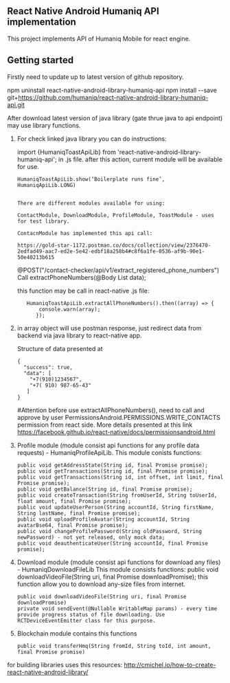 ## React Native Android Humaniq API implementation
This project implements API of Humaniq Mobile for react engine.

## Getting started
Firstly need to update up to latest version of github repository.

npm uninstall react-native-android-library-humaniq-api
npm install --save git+https://github.com/humaniq/react-native-android-library-humaniq-api.git 

After download latest version of java library (gate thrue java to api endpoint) may use library functions.



1. For check linked java library you can do instructions:


   import {HumaniqToastApiLib} from 'react-native-android-library-humaniq-api';
   in .js file.
   after this action, current module will be available for use.
    ```
   HumaniqToastApiLib.show(‘Boilerplate runs fine’, HumaniqApiLib.LONG)
       

   There are different modules available for using:

   ContactModule, DownloadModule, ProfileModule, ToastModule - uses for test library.

   ContacnModule has implemented this api call:

   https://gold-star-1172.postman.co/docs/collection/view/2376470-2edfad49-aac7-ed2e-5e42-edbf18a258b4#c8f6a1fe-0536-af9b-90e1-50e40213b615
   ```
   @POST("/contact-checker/api/v1/extract_registered_phone_numbers")
   Call<ContactsResponse> extractPhoneNumbers(@Body List<String> data);


   this function may be call in react-native .js file:
    ``` 
       HumaniqToastApiLib.extractAllPhoneNumbers().then((array) => {
           console.warn(array);
          });
 	```
2. in array object will use postman response, just redirect data from backend via java library to react-native app.
    
    Structure of data presented at 
    ```
    {
  	  "success": true,
  	  "data": [
        "+7(910)1234567",
        "+7( 910) 987-65-43"
  	   ]
	}
     ```
    #Attention
    before use extractAllPhoneNumbers(), need to call and approve by user PermissionsAndroid.PERMISSIONS.WRITE_CONTACTS permission from react side. More details presented at this link https://facebook.github.io/react-native/docs/permissionsandroid.html

2. Profile module (module consist api functions for any profile data requests) - HumaniqProfileApiLib.
	This module conists functions:
    ```
	public void getAddressState(String id, final Promise promise); 
 	public void getTransactions(String id, final Promise promise);
 	public void getTransactions(String id, int offset, int limit, final Promise promise);
 	public void getBalance(String id, final Promise promise);
 	public void createTransaction(String fromUserId, String toUserId, float amount, final Promise promise);
 	public void updateUserPerson(String accountId, String firstName, String lastName, final Promise promise);
 	public void uploadProfileAvatar(String accountId, String avatarBse64, final Promise promise);
 	public void changeProfilePassword(String oldPassword, String newPassword) - not yet released, only mock data;
 	public void deauthenticateUser(String accountId, final Promise promise);
    ```
3. Download module (module consist api functions for download any files) - HumaniqDownloadFileLib
	This module consists functions:
	public void downloadVideoFile(String uri, final Promise downloadPromise);
	this function allow you to download any-size files from internet.
    ```
	public void downloadVideoFile(String uri, final Promise downloadPromise)
	private void sendEvent(@Nullable WritableMap params) - every time provide progress status of file downloading. Use RCTDeviceEventEmitter class for this purpose.
    ```
4. Blockchain module contains this functions
	```
	public void transferHmq(String fromId, String toId, int amount, final Promise promise)
    ```




for building libraries uses this resources:
http://cmichel.io/how-to-create-react-native-android-library/


